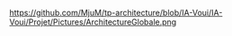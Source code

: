 
https://github.com/MjuM/tp-architecture/blob/IA-Voui/IA-Voui/Projet/Pictures/ArchitectureGlobale.png

